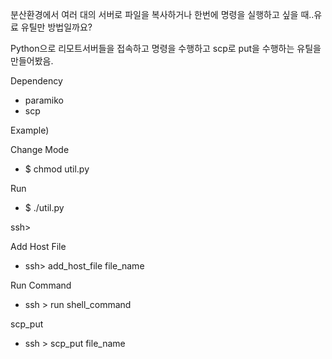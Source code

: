 분산환경에서 여러 대의 서버로 파일을 복사하거나 한번에  명령을 실행하고 싶을 때..유료 유틸만 방법일까요?

Python으로 리모트서버들을 접속하고 명령을 수행하고 scp로 put을 수행하는 유틸을 만들어봤음. 

Dependency 
* paramiko 
* scp 


Example) 

Change Mode 

* $ chmod util.py 


Run 
* $ ./util.py 

ssh> 


Add Host File 

* ssh> add_host_file file_name 


Run Command 

* ssh > run shell_command 



scp_put 

* ssh > scp_put file_name 
